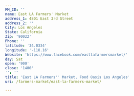 ```yaml
---
FM_ID: ''
name: East LA Farmers' Market
address_1: 4801 East 3rd Street
address_2: ''
City: Los Angeles
State: California
Zip: '90022'
Phone: ''
latitude: '34.0334'
longitude: '-118.16'
Website: 'https://www.facebook.com/eastlafarmersmarket/'
day: Sat
open: '900'
close: '1400'
'': ''
title: 'East LA Farmers'' Market, Food Oasis Los Angeles'
uri: /farmers-market/east-la-farmers-market/

---
```

